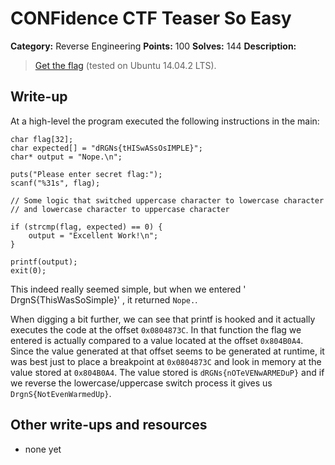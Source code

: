 # CONFidence CTF Teaser So Easy

**Category:** Reverse Engineering
**Points:** 100
**Solves:** 144
**Description:**

> [Get the flag](re_100_final) (tested on Ubuntu 14.04.2 LTS).

## Write-up

At a high-level the program executed the following instructions in the main:

	char flag[32];
	char expected[] = "dRGNs{tHISwASsOsIMPLE}";
	char* output = "Nope.\n";

	puts("Please enter secret flag:");
	scanf("%31s", flag);

	// Some logic that switched uppercase character to lowercase character 
	// and lowercase character to uppercase character

	if (strcmp(flag, expected) == 0) {
		output = "Excellent Work!\n";
	}

	printf(output);
	exit(0);
	
This indeed really seemed simple, but when we entered ' DrgnS{ThisWasSoSimple}' , it returned `Nope.`. 

When digging a bit further, we can see that printf is hooked and it actually executes the code at the offset `0x0804873C`. In that function the flag we entered is actually compared to a value located at the offset `0x804B0A4`. Since the value generated at that offset seems to be generated at runtime, it was best just to place a breakpoint at `0x0804873C` and look in memory at the value stored at `0x804B0A4`. The value stored is `dRGNs{nOTeVENwARMEDuP}` and if we reverse the lowercase/uppercase switch process it gives us `DrgnS{NotEvenWarmedUp}`.

## Other write-ups and resources

* none yet
